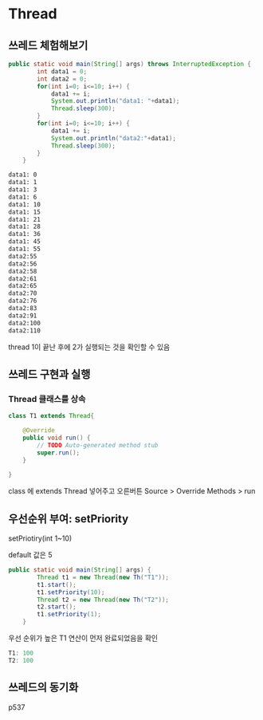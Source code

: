 # Thread

## 쓰레드 체험해보기

```java
public static void main(String[] args) throws InterruptedException {
		int data1 = 0;
		int data2 = 0;
		for(int i=0; i<=10; i++) {
			data1 += i;
			System.out.println("data1: "+data1);
			Thread.sleep(300);
		}
		for(int i=0; i<=10; i++) {
			data1 += i;
			System.out.println("data2:"+data1);
			Thread.sleep(300);
		}
	}
```



```bash
data1: 0
data1: 1
data1: 3
data1: 6
data1: 10
data1: 15
data1: 21
data1: 28
data1: 36
data1: 45
data1: 55
data2:55
data2:56
data2:58
data2:61
data2:65
data2:70
data2:76
data2:83
data2:91
data2:100
data2:110
```

thread 1이 끝난 후에 2가 실행되는 것을 확인할 수 있음



## 쓰레드 구현과 실행

### Thread 클래스를 상속

```java
class T1 extends Thread{

	@Override
	public void run() {
		// TODO Auto-generated method stub
		super.run();
	}
	
}
```

class 에 extends Thread 넣어주고 오른버튼 Source > Override Methods > run



## 우선순위 부여: setPriority

setPriotiry(int 1~10)

default 값은 5

```java
public static void main(String[] args) {
		Thread t1 = new Thread(new Th("T1"));
		t1.start();
		t1.setPriority(10);
		Thread t2 = new Thread(new Th("T2"));
		t2.start();
		t1.setPriority(1);
	}
```

우선 순위가 높은 T1 연산이 먼저 완료되었음을 확인

```java
T1: 100
T2: 100
```







## 쓰레드의 동기화

p537



